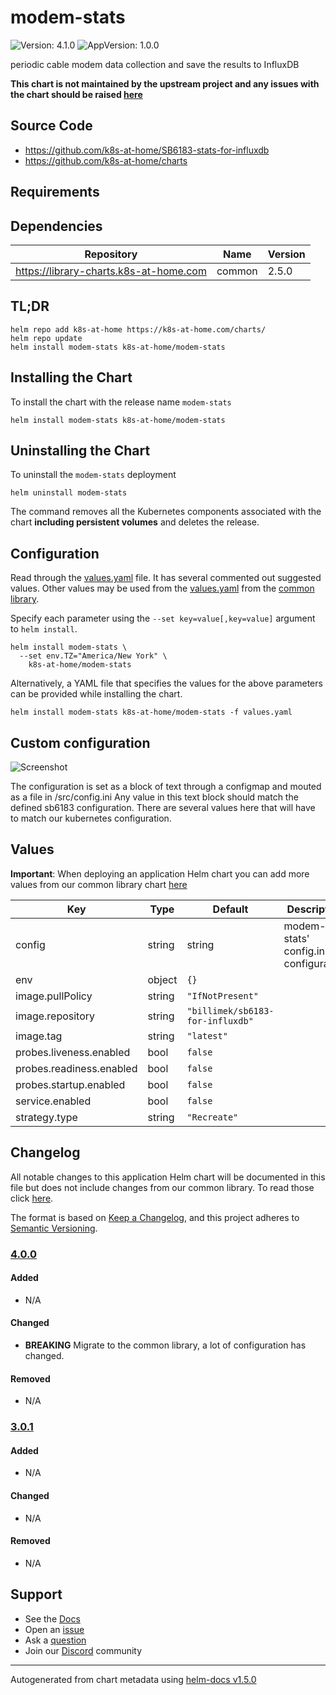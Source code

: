 # modem-stats

![Version: 4.1.0](https://img.shields.io/badge/Version-4.1.0-informational?style=flat-square) ![AppVersion: 1.0.0](https://img.shields.io/badge/AppVersion-1.0.0-informational?style=flat-square)

periodic cable modem data collection and save the results to InfluxDB

**This chart is not maintained by the upstream project and any issues with the chart should be raised [here](https://github.com/k8s-at-home/charts/issues/new/choose)**

## Source Code

* <https://github.com/k8s-at-home/SB6183-stats-for-influxdb>
* <https://github.com/k8s-at-home/charts>

## Requirements

## Dependencies

| Repository | Name | Version |
|------------|------|---------|
| https://library-charts.k8s-at-home.com | common | 2.5.0 |

## TL;DR

```console
helm repo add k8s-at-home https://k8s-at-home.com/charts/
helm repo update
helm install modem-stats k8s-at-home/modem-stats
```

## Installing the Chart

To install the chart with the release name `modem-stats`

```console
helm install modem-stats k8s-at-home/modem-stats
```

## Uninstalling the Chart

To uninstall the `modem-stats` deployment

```console
helm uninstall modem-stats
```

The command removes all the Kubernetes components associated with the chart **including persistent volumes** and deletes the release.

## Configuration

Read through the [values.yaml](./values.yaml) file. It has several commented out suggested values.
Other values may be used from the [values.yaml](https://github.com/k8s-at-home/library-charts/tree/main/charts/stable/common/values.yaml) from the [common library](https://github.com/k8s-at-home/library-charts/tree/main/charts/stable/common).

Specify each parameter using the `--set key=value[,key=value]` argument to `helm install`.

```console
helm install modem-stats \
  --set env.TZ="America/New York" \
    k8s-at-home/modem-stats
```

Alternatively, a YAML file that specifies the values for the above parameters can be provided while installing the chart.

```console
helm install modem-stats k8s-at-home/modem-stats -f values.yaml
```

## Custom configuration

![Screenshot](https://camo.githubusercontent.com/939e044c0491abf790d91bd1d7f909b187e4098c/68747470733a2f2f692e696d6775722e636f6d2f70705a6a6e6b502e706e67)

The configuration is set as a block of text through a configmap and mouted as a file in /src/config.ini Any value in this text block should match the defined sb6183 configuration. There are several values here that will have to match our kubernetes configuration.

## Values

**Important**: When deploying an application Helm chart you can add more values from our common library chart [here](https://github.com/k8s-at-home/library-charts/tree/main/charts/stable/common)

| Key | Type | Default | Description |
|-----|------|---------|-------------|
| config | string | string | modem-stats' config.ini configuration |
| env | object | `{}` |  |
| image.pullPolicy | string | `"IfNotPresent"` |  |
| image.repository | string | `"billimek/sb6183-for-influxdb"` |  |
| image.tag | string | `"latest"` |  |
| probes.liveness.enabled | bool | `false` |  |
| probes.readiness.enabled | bool | `false` |  |
| probes.startup.enabled | bool | `false` |  |
| service.enabled | bool | `false` |  |
| strategy.type | string | `"Recreate"` |  |

## Changelog

All notable changes to this application Helm chart will be documented in this file but does not include changes from our common library. To read those click [here](https://github.com/k8s-at-home/library-charts/tree/main/charts/stable/common#changelog).

The format is based on [Keep a Changelog](https://keepachangelog.com/en/1.0.0/), and this project adheres to [Semantic Versioning](https://semver.org/spec/v2.0.0.html).

### [4.0.0]

#### Added

- N/A

#### Changed

- **BREAKING** Migrate to the common library, a lot of configuration has changed.

#### Removed

- N/A

### [3.0.1]

#### Added

- N/A

#### Changed

- N/A

#### Removed

- N/A

[4.0.0]: #4.0.0
[3.0.1]: #3.0.1

## Support

- See the [Docs](https://docs.k8s-at-home.com/our-helm-charts/getting-started/)
- Open an [issue](https://github.com/k8s-at-home/charts/issues/new/choose)
- Ask a [question](https://github.com/k8s-at-home/organization/discussions)
- Join our [Discord](https://discord.gg/sTMX7Vh) community

----------------------------------------------
Autogenerated from chart metadata using [helm-docs v1.5.0](https://github.com/norwoodj/helm-docs/releases/v1.5.0)
